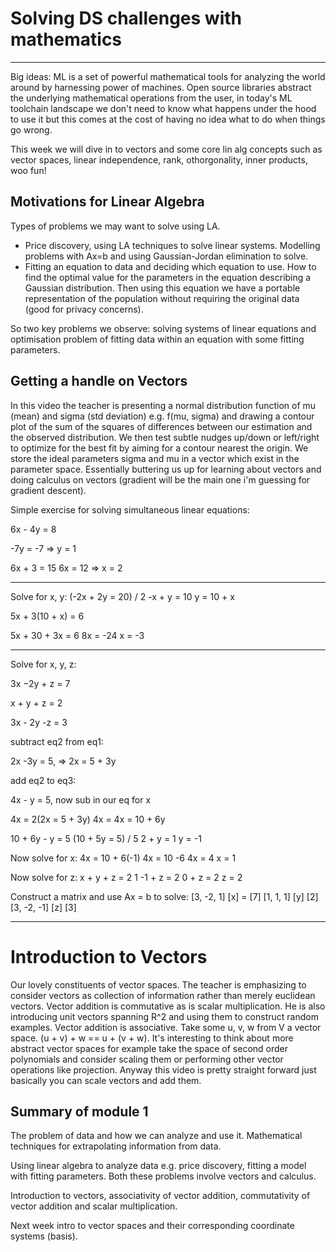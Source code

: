 # Solving DS challenges with mathematics

---
Big ideas: ML is a set of powerful mathematical tools for analyzing the world around by harnessing power of machines. Open source libraries abstract the underlying mathematical operations from the user, in today's ML toolchain landscape we don't need to know what happens under the hood to use it but this comes at the cost of having no idea what to do when things go wrong.

This week we will dive in to vectors and some core lin alg concepts such as vector spaces, linear independence, rank, othorgonality, inner products, woo fun!

## Motivations for Linear Algebra

Types of problems we may want to solve using LA.
- Price discovery, using LA techniques to solve linear systems. Modelling problems with Ax=b and using Gaussian-Jordan elimination to solve.
- Fitting an equation to data and deciding which equation to use. How to find the optimal value for the parameters in the equation describing a Gaussian distribution. Then using this equation we have a portable representation of the population without requiring the original data (good for privacy concerns).

So two key problems we observe: solving systems of linear equations and optimisation problem of fitting data within an equation with some fitting parameters.

## Getting a handle on Vectors

In this video the teacher is presenting a normal distribution function of mu (mean) and sigma (std deviation) e.g. f(mu, sigma) and drawing a contour plot of the sum of the squares of differences between our estimation and the observed distribution. We then test subtle nudges up/down or left/right to optimize for the best fit by aiming for a contour nearest the origin. We store the ideal parameters sigma and mu in a vector which exist in the parameter space. Essentially buttering us up for learning about vectors and doing calculus on vectors (gradient will be the main one i'm guessing for gradient descent).

Simple exercise for solving simultaneous linear equations:

6x - 4y = 8

-7y = -7 => y = 1

6x + 3 = 15
6x = 12 => x = 2

---

Solve for x, y:
(-2x + 2y = 20) / 2
-x + y = 10
y = 10 + x

5x + 3(10 + x) = 6

5x + 30 + 3x = 6
8x = -24
x = -3

---

Solve for x, y, z:

3x −2y + z = 7

x + y + z = 2

3x - 2y -z = 3

subtract eq2 from eq1:

2x -3y = 5, => 2x = 5 + 3y

add eq2 to eq3:

4x - y = 5, now sub in our eq for x

4x = 2(2x = 5 + 3y)
4x = 4x = 10 + 6y

10 + 6y - y = 5
(10 + 5y = 5) / 5
2 + y = 1
y = -1

Now solve for x:
4x = 10 + 6(-1)
4x = 10 -6
4x = 4
x = 1

Now solve for z:
x + y + z = 2
1 -1 + z = 2
0 + z = 2
z = 2


Construct a matrix and use Ax = b to solve:
[3, -2, 1]   [x] = [7]
[1, 1, 1]    [y]   [2]
[3, -2, -1]  [z]   [3]

---

# Introduction to Vectors

Our lovely constituents of vector spaces. The teacher is emphasizing to consider vectors as collection of information rather than merely euclidean vectors. Vector addition is commutative as is scalar multiplication. He is also introducing unit vectors spanning R^2 and using them to construct random examples. Vector addition is associative. Take some u, v, w from V a vector space. (u + v) + w == u + (v + w). It's interesting to think about more abstract vector spaces for example take the space of second order polynomials and consider scaling them or performing other vector operations like projection. Anyway this video is pretty straight forward just basically you can scale vectors and add them.

## Summary of module 1

The problem of data and how we can analyze and use it. Mathematical techniques for extrapolating information from data.

Using linear algebra to analyze data e.g. price discovery, fitting a model with fitting parameters. Both these problems involve vectors and calculus.

Introduction to vectors, associativity of vector addition, commutativity
of vector addition and scalar multiplication.

Next week intro to vector spaces and their corresponding coordinate systems (basis).